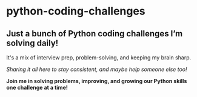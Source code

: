 # python-coding-challenges

## Just a bunch of Python coding challenges I’m solving daily!

It's a mix of interview prep, problem-solving, and keeping my brain sharp. 


*Sharing it all here to stay consistent, and maybe help someone else too!*

**Join me in solving problems, improving, and growing our Python skills one challenge at a time!**
